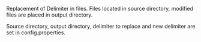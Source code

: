 Replacement of Delimiter in files. Files located in source directory, modified files are placed in output directory.

Source directory, output directory, delimiter to replace and new delimiter are set in config.properties.
